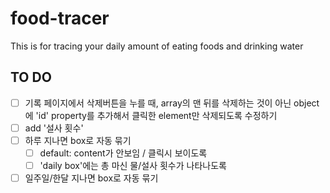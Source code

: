 # food-tracer

This is for tracing your daily amount of eating foods and drinking water

## TO DO

- [ ] 기록 페이지에서 삭제버튼을 누를 때, array의 맨 뒤를 삭제하는 것이 아닌 object에 'id' property를 추가해서 클릭한 element만 삭제되도록 수정하기
- [ ] add '설사 횟수'
- [ ] 하루 지나면 box로 자동 묶기
  - [ ] default: content가 안보임 / 클릭시 보이도록
  - [ ] 'daily box'에는 총 마신 물/설사 횟수가 나타나도록
- [ ] 일주일/한달 지나면 box로 자동 묶기
